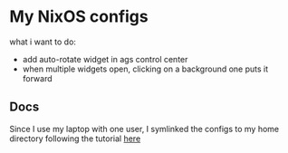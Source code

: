 # My NixOS configs

what i want to do:

- add auto-rotate widget in ags control center
- when multiple widgets open, clicking on a background one puts it forward

## Docs

Since I use my laptop with one user, I symlinked the configs to my home
directory following the tutorial [here](https://nixos.wiki/wiki/NixOS_configuration_editors)
